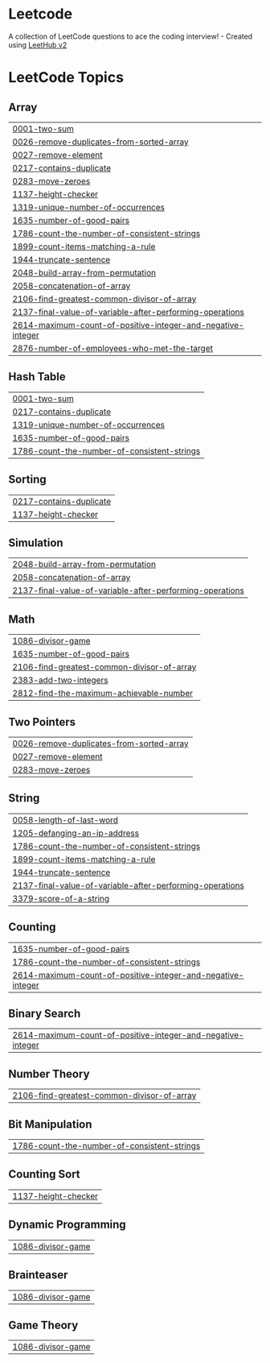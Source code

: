 # Leetcode
A collection of LeetCode questions to ace the coding interview! - Created using [LeetHub v2](https://github.com/arunbhardwaj/LeetHub-2.0)

<!---LeetCode Topics Start-->
# LeetCode Topics
## Array
|  |
| ------- |
| [0001-two-sum](https://github.com/noushal/Leetcode/tree/master/0001-two-sum) |
| [0026-remove-duplicates-from-sorted-array](https://github.com/noushal/Leetcode/tree/master/0026-remove-duplicates-from-sorted-array) |
| [0027-remove-element](https://github.com/noushal/Leetcode/tree/master/0027-remove-element) |
| [0217-contains-duplicate](https://github.com/noushal/Leetcode/tree/master/0217-contains-duplicate) |
| [0283-move-zeroes](https://github.com/noushal/Leetcode/tree/master/0283-move-zeroes) |
| [1137-height-checker](https://github.com/noushal/Leetcode/tree/master/1137-height-checker) |
| [1319-unique-number-of-occurrences](https://github.com/noushal/Leetcode/tree/master/1319-unique-number-of-occurrences) |
| [1635-number-of-good-pairs](https://github.com/noushal/Leetcode/tree/master/1635-number-of-good-pairs) |
| [1786-count-the-number-of-consistent-strings](https://github.com/noushal/Leetcode/tree/master/1786-count-the-number-of-consistent-strings) |
| [1899-count-items-matching-a-rule](https://github.com/noushal/Leetcode/tree/master/1899-count-items-matching-a-rule) |
| [1944-truncate-sentence](https://github.com/noushal/Leetcode/tree/master/1944-truncate-sentence) |
| [2048-build-array-from-permutation](https://github.com/noushal/Leetcode/tree/master/2048-build-array-from-permutation) |
| [2058-concatenation-of-array](https://github.com/noushal/Leetcode/tree/master/2058-concatenation-of-array) |
| [2106-find-greatest-common-divisor-of-array](https://github.com/noushal/Leetcode/tree/master/2106-find-greatest-common-divisor-of-array) |
| [2137-final-value-of-variable-after-performing-operations](https://github.com/noushal/Leetcode/tree/master/2137-final-value-of-variable-after-performing-operations) |
| [2614-maximum-count-of-positive-integer-and-negative-integer](https://github.com/noushal/Leetcode/tree/master/2614-maximum-count-of-positive-integer-and-negative-integer) |
| [2876-number-of-employees-who-met-the-target](https://github.com/noushal/Leetcode/tree/master/2876-number-of-employees-who-met-the-target) |
## Hash Table
|  |
| ------- |
| [0001-two-sum](https://github.com/noushal/Leetcode/tree/master/0001-two-sum) |
| [0217-contains-duplicate](https://github.com/noushal/Leetcode/tree/master/0217-contains-duplicate) |
| [1319-unique-number-of-occurrences](https://github.com/noushal/Leetcode/tree/master/1319-unique-number-of-occurrences) |
| [1635-number-of-good-pairs](https://github.com/noushal/Leetcode/tree/master/1635-number-of-good-pairs) |
| [1786-count-the-number-of-consistent-strings](https://github.com/noushal/Leetcode/tree/master/1786-count-the-number-of-consistent-strings) |
## Sorting
|  |
| ------- |
| [0217-contains-duplicate](https://github.com/noushal/Leetcode/tree/master/0217-contains-duplicate) |
| [1137-height-checker](https://github.com/noushal/Leetcode/tree/master/1137-height-checker) |
## Simulation
|  |
| ------- |
| [2048-build-array-from-permutation](https://github.com/noushal/Leetcode/tree/master/2048-build-array-from-permutation) |
| [2058-concatenation-of-array](https://github.com/noushal/Leetcode/tree/master/2058-concatenation-of-array) |
| [2137-final-value-of-variable-after-performing-operations](https://github.com/noushal/Leetcode/tree/master/2137-final-value-of-variable-after-performing-operations) |
## Math
|  |
| ------- |
| [1086-divisor-game](https://github.com/noushal/Leetcode/tree/master/1086-divisor-game) |
| [1635-number-of-good-pairs](https://github.com/noushal/Leetcode/tree/master/1635-number-of-good-pairs) |
| [2106-find-greatest-common-divisor-of-array](https://github.com/noushal/Leetcode/tree/master/2106-find-greatest-common-divisor-of-array) |
| [2383-add-two-integers](https://github.com/noushal/Leetcode/tree/master/2383-add-two-integers) |
| [2812-find-the-maximum-achievable-number](https://github.com/noushal/Leetcode/tree/master/2812-find-the-maximum-achievable-number) |
## Two Pointers
|  |
| ------- |
| [0026-remove-duplicates-from-sorted-array](https://github.com/noushal/Leetcode/tree/master/0026-remove-duplicates-from-sorted-array) |
| [0027-remove-element](https://github.com/noushal/Leetcode/tree/master/0027-remove-element) |
| [0283-move-zeroes](https://github.com/noushal/Leetcode/tree/master/0283-move-zeroes) |
## String
|  |
| ------- |
| [0058-length-of-last-word](https://github.com/noushal/Leetcode/tree/master/0058-length-of-last-word) |
| [1205-defanging-an-ip-address](https://github.com/noushal/Leetcode/tree/master/1205-defanging-an-ip-address) |
| [1786-count-the-number-of-consistent-strings](https://github.com/noushal/Leetcode/tree/master/1786-count-the-number-of-consistent-strings) |
| [1899-count-items-matching-a-rule](https://github.com/noushal/Leetcode/tree/master/1899-count-items-matching-a-rule) |
| [1944-truncate-sentence](https://github.com/noushal/Leetcode/tree/master/1944-truncate-sentence) |
| [2137-final-value-of-variable-after-performing-operations](https://github.com/noushal/Leetcode/tree/master/2137-final-value-of-variable-after-performing-operations) |
| [3379-score-of-a-string](https://github.com/noushal/Leetcode/tree/master/3379-score-of-a-string) |
## Counting
|  |
| ------- |
| [1635-number-of-good-pairs](https://github.com/noushal/Leetcode/tree/master/1635-number-of-good-pairs) |
| [1786-count-the-number-of-consistent-strings](https://github.com/noushal/Leetcode/tree/master/1786-count-the-number-of-consistent-strings) |
| [2614-maximum-count-of-positive-integer-and-negative-integer](https://github.com/noushal/Leetcode/tree/master/2614-maximum-count-of-positive-integer-and-negative-integer) |
## Binary Search
|  |
| ------- |
| [2614-maximum-count-of-positive-integer-and-negative-integer](https://github.com/noushal/Leetcode/tree/master/2614-maximum-count-of-positive-integer-and-negative-integer) |
## Number Theory
|  |
| ------- |
| [2106-find-greatest-common-divisor-of-array](https://github.com/noushal/Leetcode/tree/master/2106-find-greatest-common-divisor-of-array) |
## Bit Manipulation
|  |
| ------- |
| [1786-count-the-number-of-consistent-strings](https://github.com/noushal/Leetcode/tree/master/1786-count-the-number-of-consistent-strings) |
## Counting Sort
|  |
| ------- |
| [1137-height-checker](https://github.com/noushal/Leetcode/tree/master/1137-height-checker) |
## Dynamic Programming
|  |
| ------- |
| [1086-divisor-game](https://github.com/noushal/Leetcode/tree/master/1086-divisor-game) |
## Brainteaser
|  |
| ------- |
| [1086-divisor-game](https://github.com/noushal/Leetcode/tree/master/1086-divisor-game) |
## Game Theory
|  |
| ------- |
| [1086-divisor-game](https://github.com/noushal/Leetcode/tree/master/1086-divisor-game) |
<!---LeetCode Topics End-->